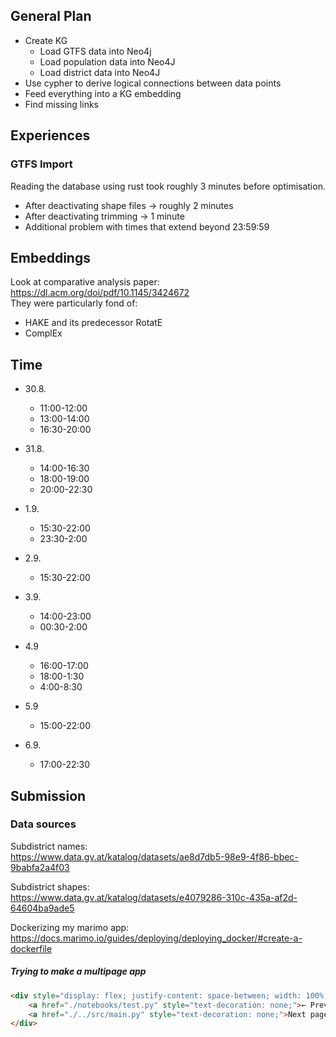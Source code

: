 ## General Plan

- Create KG
  - Load GTFS data into Neo4j
  - Load population data into Neo4J
  - Load district data into Neo4J
- Use cypher to derive logical connections between data points
- Feed everything into a KG embedding
- Find missing links

## Experiences

### GTFS Import

Reading the database using rust took roughly 3 minutes before optimisation.
- After deactivating shape files → roughly 2 minutes
- After deactivating trimming → 1 minute
- Additional problem with times that extend beyond 23:59:59

## Embeddings

Look at comparative analysis paper:
https://dl.acm.org/doi/pdf/10.1145/3424672  
They were particularly fond of:
- HAKE and its predecessor RotatE
- ComplEx

## Time

- 30.8.
  + 11:00-12:00
  + 13:00-14:00
  + 16:30-20:00

- 31.8.
  + 14:00-16:30
  + 18:00-19:00
  + 20:00-22:30

- 1.9.
  + 15:30-22:00
  + 23:30-2:00

- 2.9.
  + 15:30-22:00

- 3.9.
  - 14:00-23:00
  - 00:30-2:00

- 4.9
  - 16:00-17:00
  - 18:00-1:30
  - 4:00-8:30

- 5.9
  - 15:00-22:00

- 6.9.
  - 17:00-22:30


## Submission

### Data sources

Subdistrict names:  
https://www.data.gv.at/katalog/datasets/ae8d7db5-98e9-4f86-bbec-9babfa2a4f03

Subdistrict shapes:  
https://www.data.gv.at/katalog/datasets/e4079286-310c-435a-af2d-64604ba9ade5

Dockerizing my marimo app:  
https://docs.marimo.io/guides/deploying/deploying_docker/#create-a-dockerfile


##### Trying to make a multipage app

```html
<div style="display: flex; justify-content: space-between; width: 100%;">
    <a href="./notebooks/test.py" style="text-decoration: none;">← Previous page</a>
    <a href="./../src/main.py" style="text-decoration: none;">Next page →</a>
</div>
```
